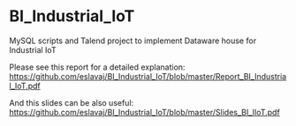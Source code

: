 # BI_Industrial_IoT
MySQL scripts and Talend project to implement Dataware house for Industrial IoT

Please see this report for a detailed explanation:
https://github.com/eslavaj/BI_Industrial_IoT/blob/master/Report_BI_Industrial_IoT.pdf

And this slides can be also useful:
https://github.com/eslavaj/BI_Industrial_IoT/blob/master/Slides_BI_IIoT.pdf

